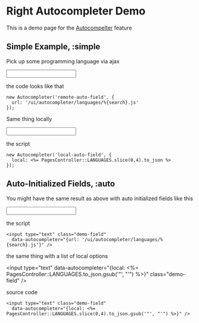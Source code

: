 # Right Autocompleter Demo

This is a demo page for the [Autocompelter](/ui/autocompleter) feature


## Simple Example, :simple

Pick up some programming language via ajax

<input type="text" id="remote-auto-field" class="demo-field" />
<script type="text/javascript">
  // <![CDATA[
    new Autocompleter('remote-auto-field', {
      url: '/ui/autocompleter/languages/%{search}.js'
    });
  // ]]>
</script>

the code looks like that

    new Autocompleter('remote-auto-field', {
      url: '/ui/autocompleter/languages/%{search}.js'
    });

Same thing locally

<input type="text" id="local-auto-field" class="demo-field" />
<script type="text/javascript">
  // <![CDATA[
    new Autocompleter('local-auto-field', {
      local: <%= PagesController::LANGUAGES.to_json %>
    });
  // ]]>
</script>

the script

    new Autocompleter('local-auto-field', {
      local: <%= PagesController::LANGUAGES.slice(0,4).to_json %>
    });

## Auto-Initialized Fields, :auto

You might have the same result as above with auto initialized fields like this

<input type="text" data-autocompleter="{url: '/ui/autocompleter/languages/%{search}.js'}" class="demo-field" />

the script

    <input type="text" class="demo-field"
      data-autocompleter="{url: '/ui/autocompleter/languages/%{search}.js'}" />

the same thing with a list of local options

<input type="text" data-autocompleter="{local: <%= PagesController::LANGUAGES.to_json.gsub('"', "'") %>}" class="demo-field" />

source code

    <input type="text" class="demo-field"
      data-autocompleter="{local: <%= PagesController::LANGUAGES.slice(0,4).to_json.gsub('"', "'") %>}" />

<div style="height: 10em"> </div>
